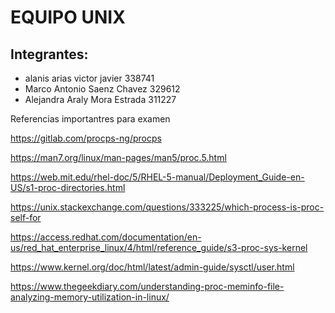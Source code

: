 # EQUIPO UNIX


## Integrantes:

* alanis arias victor javier 338741
* Marco Antonio Saenz Chavez 329612
* Alejandra Araly Mora Estrada 311227



Referencias importantres para examen

https://gitlab.com/procps-ng/procps

https://man7.org/linux/man-pages/man5/proc.5.html

https://web.mit.edu/rhel-doc/5/RHEL-5-manual/Deployment_Guide-en-US/s1-proc-directories.html

https://unix.stackexchange.com/questions/333225/which-process-is-proc-self-for

https://access.redhat.com/documentation/en-us/red_hat_enterprise_linux/4/html/reference_guide/s3-proc-sys-kernel

https://www.kernel.org/doc/html/latest/admin-guide/sysctl/user.html

https://www.thegeekdiary.com/understanding-proc-meminfo-file-analyzing-memory-utilization-in-linux/
